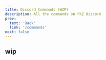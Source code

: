 ```yaml
---
title: Discord Commands [WIP]
description: All the commands on FKZ Discord
prev: 
  text: 'Back'
  link: '/commands'
next: false
---
```


## wip
